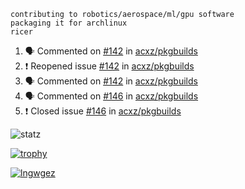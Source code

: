 ```
contributing to robotics/aerospace/ml/gpu software
packaging it for archlinux
ricer
```

<!--START_SECTION:activity-->
1. 🗣 Commented on [#142](https://github.com/acxz/pkgbuilds/issues/142) in [acxz/pkgbuilds](https://github.com/acxz/pkgbuilds)
2. ❗️ Reopened issue [#142](https://github.com/acxz/pkgbuilds/issues/142) in [acxz/pkgbuilds](https://github.com/acxz/pkgbuilds)
3. 🗣 Commented on [#142](https://github.com/acxz/pkgbuilds/issues/142) in [acxz/pkgbuilds](https://github.com/acxz/pkgbuilds)
4. 🗣 Commented on [#146](https://github.com/acxz/pkgbuilds/issues/146) in [acxz/pkgbuilds](https://github.com/acxz/pkgbuilds)
5. ❗️ Closed issue [#146](https://github.com/acxz/pkgbuilds/issues/146) in [acxz/pkgbuilds](https://github.com/acxz/pkgbuilds)
<!--END_SECTION:activity-->


![statz](https://github-readme-stats.vercel.app/api?username=acxz&include_all_commits=true&show_icons=true)

[![trophy](https://github-profile-trophy.vercel.app/?username=acxz)](https://github.com/ryo-ma/github-profile-trophy)

[![lngwgez](https://github-readme-stats.vercel.app/api/top-langs/?username=acxz&layout=compact)](https://github.com/acxz/github-readme-stats)


<!--
**acxz/acxz** is a ✨ _special_ ✨ repository because its `README.md` (this file) appears on your GitHub profile.

Here are some ideas to get you started:

- 🔭 I’m currently working on ...
- 🌱 I’m currently learning ...
- 👯 I’m looking to collaborate on ...
- 🤔 I’m looking for help with ...
- 💬 Ask me about ...
- 📫 How to reach me: ...
- 😄 Pronouns: ...
- ⚡ Fun fact: ...
-->
